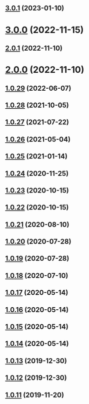 ## [3.0.1](https://github.com/benMain/aws-serverless-fastify/compare/v3.0.0...v3.0.1) (2023-01-10)

# [3.0.0](https://github.com/benMain/aws-serverless-fastify/compare/v2.0.1...v3.0.0) (2022-11-15)

## [2.0.1](https://github.com/benMain/aws-serverless-fastify/compare/v2.0.0...v2.0.1) (2022-11-10)

# [2.0.0](https://github.com/benMain/aws-serverless-fastify/compare/v1.0.29...v2.0.0) (2022-11-10)

## [1.0.29](https://github.com/benMain/aws-serverless-fastify/compare/v1.0.28...v1.0.29) (2022-06-07)

## [1.0.28](https://github.com/benMain/aws-serverless-fastify/compare/v1.0.27...v1.0.28) (2021-10-05)

## [1.0.27](https://github.com/benMain/aws-serverless-fastify/compare/v1.0.26...v1.0.27) (2021-07-22)

## [1.0.26](https://github.com/benMain/aws-serverless-fastify/compare/v1.0.25...v1.0.26) (2021-05-04)

## [1.0.25](https://github.com/benMain/aws-serverless-fastify/compare/v1.0.24...v1.0.25) (2021-01-14)

## [1.0.24](https://github.com/benMain/aws-serverless-fastify/compare/v1.0.23...v1.0.24) (2020-11-25)

## [1.0.23](https://github.com/benMain/aws-serverless-fastify/compare/v1.0.22...v1.0.23) (2020-10-15)

## [1.0.22](https://github.com/benMain/aws-serverless-fastify/compare/v1.0.21...v1.0.22) (2020-10-15)

## [1.0.21](https://github.com/benMain/aws-serverless-fastify/compare/v1.0.20...v1.0.21) (2020-08-10)

## [1.0.20](https://github.com/benMain/aws-serverless-fastify/compare/v1.0.19...v1.0.20) (2020-07-28)

## [1.0.19](https://github.com/benMain/aws-serverless-fastify/compare/v1.0.18...v1.0.19) (2020-07-28)

## [1.0.18](https://github.com/benMain/aws-serverless-fastify/compare/v1.0.17...v1.0.18) (2020-07-10)

## [1.0.17](https://github.com/benMain/aws-serverless-fastify/compare/v1.0.16...v1.0.17) (2020-05-14)

## [1.0.16](https://github.com/benMain/aws-serverless-fastify/compare/v1.0.15...v1.0.16) (2020-05-14)

## [1.0.15](https://github.com/benMain/aws-serverless-fastify/compare/v1.0.14...v1.0.15) (2020-05-14)

## [1.0.14](https://github.com/benMain/aws-serverless-fastify/compare/v1.0.13...v1.0.14) (2020-05-14)

## [1.0.13](https://github.com/benMain/aws-serverless-fastify/compare/v1.0.12...v1.0.13) (2019-12-30)

## [1.0.12](https://github.com/benMain/aws-serverless-fastify/compare/v1.0.11...v1.0.12) (2019-12-30)

## [1.0.11](https://github.com/benMain/aws-serverless-fastify/compare/v1.0.10...v1.0.11) (2019-11-20)
